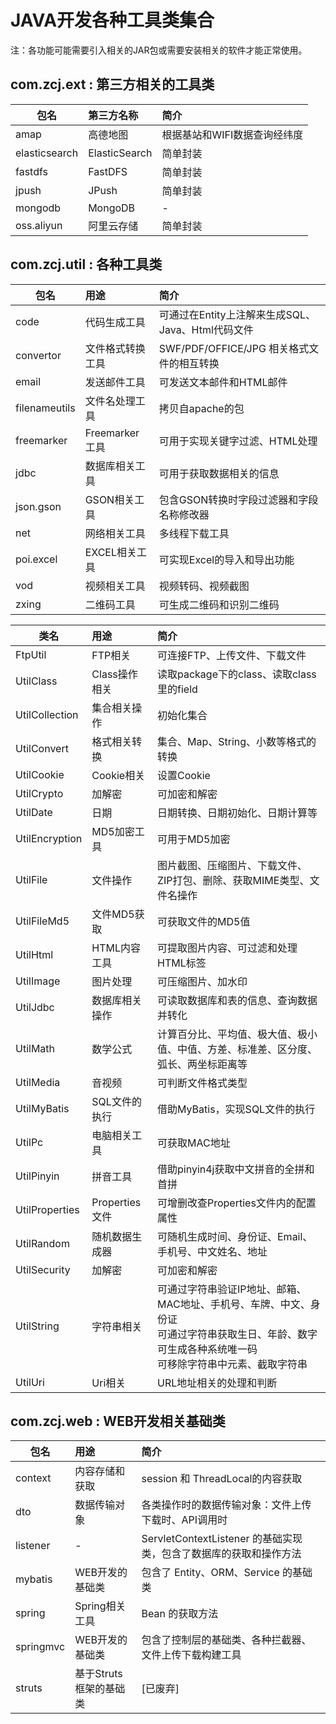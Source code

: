 # JAVA开发各种工具类集合
注：各功能可能需要引入相关的JAR包或需要安装相关的软件才能正常使用。

## com.zcj.ext : 第三方相关的工具类
| 包名          | 第三方名称    |  简介  |
| --------      | :-----        | :---- |
| amap          | 高德地图      | 根据基站和WIFI数据查询经纬度|
| elasticsearch | ElasticSearch | 简单封装|
| fastdfs       | FastDFS       | 简单封装|
| jpush         | JPush         | 简单封装|
| mongodb       | MongoDB       | -|
| oss.aliyun    | 阿里云存储    | 简单封装|

## com.zcj.util : 各种工具类
| 包名          | 用途    |  简介  |
| --------      | :-----        | :---- |
| code          | 代码生成工具      | 可通过在Entity上注解来生成SQL、Java、Html代码文件|
| convertor     | 文件格式转换工具  | SWF/PDF/OFFICE/JPG 相关格式文件的相互转换 |
| email         | 发送邮件工具      | 可发送文本邮件和HTML邮件 |
| filenameutils | 文件名处理工具    | 拷贝自apache的包 |
| freemarker    | Freemarker工具    | 可用于实现关键字过滤、HTML处理 |
| jdbc          | 数据库相关工具    | 可用于获取数据相关的信息 |
| json.gson     | GSON相关工具      | 包含GSON转换时字段过滤器和字段名称修改器 |
| net           | 网络相关工具      | 多线程下载工具 |
| poi.excel     | EXCEL相关工具     | 可实现Excel的导入和导出功能 |
| vod           | 视频相关工具      | 视频转码、视频截图 |
| zxing         | 二维码工具        | 可生成二维码和识别二维码 |

| 类名          | 用途    |  简介  |
| --------      | :-----        | :---- |
| FtpUtil       | FTP相关         | 可连接FTP、上传文件、下载文件 |
| UtilClass     | Class操作相关   | 读取package下的class、读取class里的field |
| UtilCollection| 集合相关操作    | 初始化集合 |
| UtilConvert   | 格式相关转换    | 集合、Map、String、小数等格式的转换 |
| UtilCookie    | Cookie相关      | 设置Cookie |
| UtilCrypto    | 加解密          | 可加密和解密 |
| UtilDate      | 日期            | 日期转换、日期初始化、日期计算等 |
| UtilEncryption| MD5加密工具     | 可用于MD5加密 |
| UtilFile      | 文件操作        | 图片截图、压缩图片、下载文件、ZIP打包、删除、获取MIME类型、文件名操作 |
| UtilFileMd5   | 文件MD5获取     | 可获取文件的MD5值 |
| UtilHtml      | HTML内容工具    | 可提取图片内容、可过滤和处理HTML标签 |
| UtilImage     | 图片处理        | 可压缩图片、加水印 |
| UtilJdbc      | 数据库相关操作  | 可读取数据库和表的信息、查询数据并转化 |
| UtilMath      | 数学公式        | 计算百分比、平均值、极大值、极小值、中值、方差、标准差、区分度、弧长、两坐标距离等 |
| UtilMedia     | 音视频          | 可判断文件格式类型 |
| UtilMyBatis   | SQL文件的执行   | 借助MyBatis，实现SQL文件的执行 |
| UtilPc        | 电脑相关工具    | 可获取MAC地址 |
| UtilPinyin    | 拼音工具        | 借助pinyin4j获取中文拼音的全拼和首拼 |
| UtilProperties| Properties文件  | 可增删改查Properties文件内的配置属性 |
| UtilRandom    | 随机数据生成器  | 可随机生成时间、身份证、Email、手机号、中文姓名、地址 |
| UtilSecurity  | 加解密          | 可加密和解密 |
| UtilString    | 字符串相关      | 可通过字符串验证IP地址、邮箱、MAC地址、手机号、车牌、中文、身份证<br>可通过字符串获取生日、年龄、数字<br>可生成各种系统唯一码<br>可移除字符串中元素、截取字符串 |
| UtilUri       | Uri相关         | URL地址相关的处理和判断 |

## com.zcj.web : WEB开发相关基础类
| 包名          | 用途    |  简介  |
| --------      | :-----        | :---- |
| context       | 内容存储和获取   | session 和 ThreadLocal的内容获取 |
| dto           | 数据传输对象     | 各类操作时的数据传输对象：文件上传下载时、API调用时 |
| listener      | -                | ServletContextListener 的基础实现类，包含了数据库的获取和操作方法 |
| mybatis       | WEB开发的基础类  | 包含了 Entity、ORM、Service 的基础类 |
| spring        | Spring相关工具   | Bean 的获取方法 |
| springmvc     | WEB开发的基础类  | 包含了控制层的基础类、各种拦截器、文件上传下载构建工具 |
| struts        | 基于Struts框架的基础类    | [已废弃] |
